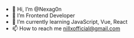 - 👋 Hi, I’m @Nexag0n
- 👀 I’m Frontend Developer
- 🌱 I’m currently learning JavaScript, Vue, React
- 📫 How to reach me nillxofficial@gmail.com

<!---
Nexag0n/Nexag0n is a ✨ special ✨ repository because its `README.md` (this file) appears on your GitHub profile.
You can click the Preview link to take a look at your changes.
--->
